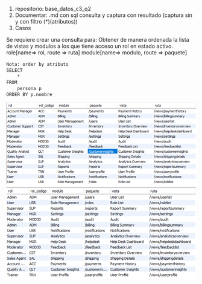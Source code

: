1. repositorio: base_datos_c3_q2
2. Documentar: .md con sql consulta y captura con resultado (captura sin y con filtro (*)(atributos))
3. Casos

Se requiere crear una consulta para:
    Obtener de manera ordenada la lista de vistas y modulos a los que tiene acceso un rol en estado activo. 
    role[name=> rol, route => ruta]
    module[name=> modulo, route => paquete]
    
    Nota: order by atributo
    SELECT 
        * 
    FROM 
        persona p
    ORDER BY p.nombre

![caso1 filtrado](imagenes/caso1.png)
![caso1 sin filtro](imagenes/caso1_sinfiltro.png)